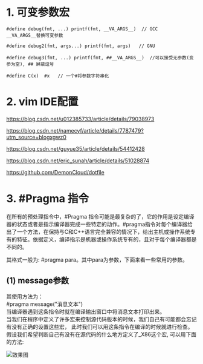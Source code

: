 # 1. 可变参数宏

``` 
#define debug(fmt, ...) printf(fmt, __VA_ARGS__)  // GCC
__VA_ARGS__替换可变参数

#define debug2(fmt, args...) printf(fmt, args)   // GNU

#define debug3(fmt, ...) printf(fmt, ##__VA_ARGS__)  //可以接受无参数(变参为空), ## 屏蔽逗号

#define C(x)  #x   // 一个#将参数字符串化

``` 

# 2. vim IDE配置

https://blog.csdn.net/u012385733/article/details/79038973

https://blog.csdn.net/namecyf/article/details/7787479?utm_source=blogxgwz0

https://blog.csdn.net/guyue35/article/details/54412428

https://blog.csdn.net/eric_sunah/article/details/51028874

https://github.com/DemonCloud/dotfile


# 3. #Pragma 指令
在所有的预处理指令中，#Pragma 指令可能是最复杂的了，它的作用是设定编译器的状态或者是指示编译器完成一些特定的动作。#pragma指令对每个编译器给出了一个方法，在保持与C和C++语言完全兼容的情况下，给出主机或操作系统专有的特征。依据定义，编译指示是机器或操作系统专有的，且对于每个编译器都是不同的。

其格式一般为: #pragma  para。其中para为参数，下面来看一些常用的参数。

## (1) message参数
其使用方法为：  
   	 #pragma  message("消息文本")  
    当编译器遇到这条指令时就在编译输出窗口中将消息文本打印出来。  
    当我们在程序中定义了许多宏来控制源代码版本的时候，我们自己有可能都会忘记有没有正确的设置这些宏，
此时我们可以用这条指令在编译的时候就进行检查。假设我们希望判断自己有没有在源代码的什么地方定义了_X86这个宏,
可以用下面的方法:

![效果图](https://github.com/qingcheng12/Universal-function/blob/master/image/1.jpg)




